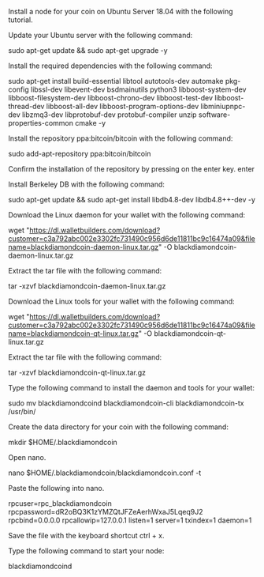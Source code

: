 Install a node for your coin on Ubuntu Server 18.04 with the following tutorial.

Update your Ubuntu server with the following command:

sudo apt-get update && sudo apt-get upgrade -y

Install the required dependencies with the following command:

sudo apt-get install build-essential libtool autotools-dev automake pkg-config libssl-dev libevent-dev bsdmainutils python3 libboost-system-dev libboost-filesystem-dev libboost-chrono-dev libboost-test-dev libboost-thread-dev libboost-all-dev libboost-program-options-dev libminiupnpc-dev libzmq3-dev libprotobuf-dev protobuf-compiler unzip software-properties-common cmake -y

Install the repository ppa:bitcoin/bitcoin with the following command:

sudo add-apt-repository ppa:bitcoin/bitcoin

Confirm the installation of the repository by pressing on the enter key. enter

Install Berkeley DB with the following command:

sudo apt-get update && sudo apt-get install libdb4.8-dev libdb4.8++-dev -y

Download the Linux daemon for your wallet with the following command:

wget "https://dl.walletbuilders.com/download?customer=c3a792abc002e3302fc731490c956d6de11811bc9c16474a09&filename=blackdiamondcoin-daemon-linux.tar.gz" -O blackdiamondcoin-daemon-linux.tar.gz

Extract the tar file with the following command:

tar -xzvf blackdiamondcoin-daemon-linux.tar.gz

Download the Linux tools for your wallet with the following command:

wget "https://dl.walletbuilders.com/download?customer=c3a792abc002e3302fc731490c956d6de11811bc9c16474a09&filename=blackdiamondcoin-qt-linux.tar.gz" -O blackdiamondcoin-qt-linux.tar.gz

Extract the tar file with the following command:

tar -xzvf blackdiamondcoin-qt-linux.tar.gz

Type the following command to install the daemon and tools for your wallet:

sudo mv blackdiamondcoind blackdiamondcoin-cli blackdiamondcoin-tx /usr/bin/

Create the data directory for your coin with the following command:

mkdir $HOME/.blackdiamondcoin

Open nano.

nano $HOME/.blackdiamondcoin/blackdiamondcoin.conf -t

Paste the following into nano.

rpcuser=rpc_blackdiamondcoin
rpcpassword=dR2oBQ3K1zYMZQtJFZeAerhWxaJ5Lqeq9J2
rpcbind=0.0.0.0
rpcallowip=127.0.0.1
listen=1
server=1
txindex=1
daemon=1

Save the file with the keyboard shortcut ctrl + x.

Type the following command to start your node:

blackdiamondcoind
